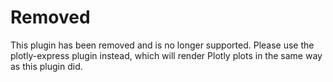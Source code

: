 # Removed
This plugin has been removed and is no longer supported.
Please use the plotly-express plugin instead, which will render Plotly plots in the same way as this plugin did.